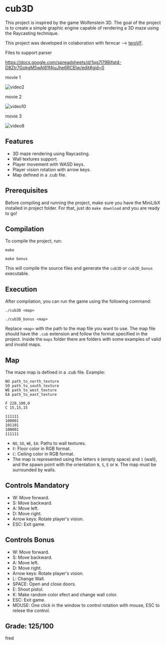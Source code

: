 # cub3D

This project is inspired by the game Wolfenstein 3D. The goal of the project is to create a simple graphic engine capable of rendering a 3D maze using the Raycasting technique.

This project was developed in colaboration with ferncar --> [teroVF](https://github.com/teroVF).

Files to support parser

https://docs.google.com/spreadsheets/d/1qg7l79Bjfqt4-D8Ztr7GokgM5wAl61f4juJhe6RCElw/edit#gid=0

movie 1

![video2](https://github.com/krammersf/4cub3D_fred/assets/127677607/7e644a9a-efb2-4133-838c-fedf11aa31f1)

movie 2

![video10](https://github.com/krammersf/4cub3D_fred/assets/127677607/66ce046c-dc95-405f-a8cd-59ca64e4addd)

movie 3

![video8](https://github.com/krammersf/4cub3D_fred/assets/127677607/dc6c8cd3-d467-4985-aaa1-b0a1f879dc98)


## Features

- 3D maze rendering using Raycasting.
- Wall textures support.
- Player movement with WASD keys.
- Player vision rotation with arrow keys.
- Map defined in a .cub file.

## Prerequisites

Before compiling and running the project, make sure you have the MiniLibX installed in project folder. For that, just do `make download` and you are ready to go!

## Compilation

To compile the project, run:
```shell
make
```
```shell
make bonus
```
This will compile the source files and generate the `cub3D` or `cub3D_bonus` executable.

## Execution
After compilation, you can run the game using the following command:

```shell
./cub3D <map>
```
```shell
./cub3D_bonus <map>
```

Replace `<map>` with the path to the map file you want to use. The map file should have the `.cub` extension and follow the format specified in the project.
Inside the `maps` folder there are folders with some examples of valid and invalid maps.

## Map

The maze map is defined in a .cub file. Example:

```plaintext
NO path_to_north_texture
SO path_to_south_texture
WE path_to_west_texture
EA path_to_east_texture

F 220,100,0
C 15,15,15

111111
100001
101101
10N001
111111
```

- `NO`, `SO`, `WE`, `EA`: Paths to wall textures.
- `F`: Floor color in RGB format.
- `C`: Ceiling color in RGB format.
- The map is represented using the letters `0` (empty space) and `1` (wall), and the spawn point with the orientation `N`, `S`, `E` or `W`. The map must be surrounded by walls.

## Controls Mandatory

- W: Move forward.
- S: Move backward.
- A: Move left.
- D: Move right.
- Arrow keys: Rotate player's vision.
- ESC: Exit game.

## Controls Bonus

- W: Move forward.
- S: Move backward.
- A: Move left.
- D: Move right.
- Arrow keys: Rotate player's vision.
- L: Change Wall.
- SPACE: Open and close doors.
- E: Shoot pistol.
- K: Make random color efect and change wall color. 
- ESC: Exit game.
- MOUSE: One click in the window to control rotation with mouse, ESC to relese the control.

## Grade: 125/100













fred
